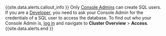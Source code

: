{{site.data.alerts.callout_info }}
Only [Console Admins](console-access-management.html#console-admin) can create SQL users. If you are a [Developer](console-access-management.html#developer), you need to ask your Console Admin for the credentials of a SQL user to access the database. To find out who your Console Admin is, [log in](https://cockroachlabs.cloud/) and navigate to **Cluster Overview** > **Access**.
{{site.data.alerts.end }}
